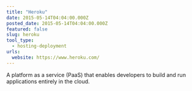 ```yaml
---
title: "Heroku"
date: 2015-05-14T04:04:00.000Z
posted_date: 2015-05-14T04:04:00.000Z
featured: false
slug: heroku
tool_type: 
  - hosting-deployment
urls:
  website: https://www.heroku.com/
---
```

A platform as a service (PaaS) that enables developers to build and run applications entirely in the cloud.




